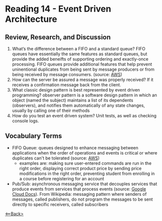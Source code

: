 # Reading 14 - Event Driven Architecture

## Review, Research, and Discussion

1. What’s the difference between a FIFO and a standard queue? FIFO queues have essentially the same features as standard queues, but provide the added beneifts of supporting ordering and exactly-once processing. FIFO queues provide additional features that help prevent uninentional duplicates from being sent by message producers or from being received by message consumers. (source: [AWS](https://aws.amazon.com/about-aws/whats-new/2016/11/amazon-sqs-introduces-fifo-queues-with-exactly-once-processing-and-lower-prices-for-standard-queues/))
1. How can the server be assured a message was properly received? If it receives a confirmation message back from the client.
1. What classic design pattern is best represented by event driven programming? observer pattern is a software design pattern in which an object (named the subject) maintains a list of its dependents (observers), and notifies them automatically of any state changes, usually by calling one of their methods
1. How do you test an event driven system? Unit tests, as well as checking console logs.

## Vocabulary Terms

- FIFO Queue: queues designed to enhance messaging between applications when the order of operations and events is critical or where duplicates can't be tolerated (source: [AWS](https://docs.aws.amazon.com/AWSSimpleQueueService/latest/SQSDeveloperGuide/FIFO-queues.html))
  - examples are: making sure user-entered commands are run in the right order, displaying correct product price by sending price modifications in the right order, preventing student from enrolling in a course before registering for an account
- Pub/Sub: asynchronous messaging service that decouples services that produce events from services that process events (source: [Google Cloud Docs](https://cloud.google.com/pubsub/docs/overview)). From Wikipedia: messaging pattern where senders of messages, called publishers, do not program the messages to be sent directly to specific receivers, called subscribers

[<==Back>](../README.md)
